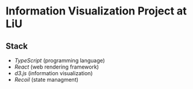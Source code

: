 # Information Visualization Project at LiU

## Stack
+ *TypeScript* (programming language)
+ *React* (web rendering framework)
+ *d3.js* (information visualization)
+ *Recoil* (state managment)
